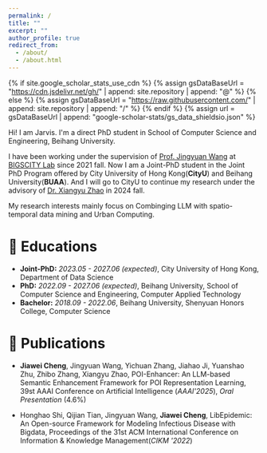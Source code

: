 ```yaml
---
permalink: /
title: ""
excerpt: ""
author_profile: true
redirect_from: 
  - /about/
  - /about.html
---
```


{% if site.google_scholar_stats_use_cdn %}
{% assign gsDataBaseUrl = "https://cdn.jsdelivr.net/gh/" | append: site.repository | append: "@" %}
{% else %}
{% assign gsDataBaseUrl = "https://raw.githubusercontent.com/" | append: site.repository | append: "/" %}
{% endif %}
{% assign url = gsDataBaseUrl | append: "google-scholar-stats/gs_data_shieldsio.json" %}

<span class='anchor' id='about-me'></span>

Hi! I am Jarvis. I'm a direct PhD student in School of Computer Science and Engineering, Beihang University.

I have been working under the supervision of [Prof. Jingyuan Wang](https://www.bigscity.com/jingyuan-wang/) at [BIGSCITY Lab](https://www.bigscity.com/) since 2021 fall. Now I am a Joint-PhD student in the Joint PhD Program offered by City University of Hong Kong(**CityU**) and Beihang University(**BUAA**).
And I will go to CityU to continue my research under the advisory of [Dr. Xiangyu Zhao](https://zhaoxyai.github.io/) in 2024 fall.

My research interests mainly focus on Combinging LLM with spatio-temporal data mining and Urban Computing.



# 📖 Educations
- **Joint-PhD:** *2023.05 - 2027.06 (expected)*, City University of Hong Kong, Department of Data Science
- **PhD:** *2022.09 - 2027.06 (expected)*, Beihang University, School of Computer Science and Engineering, Computer Applied Technology
- **Bachelor:** *2018.09 - 2022.06*, Beihang University, Shenyuan Honors College, Computer Science

# 📑 Publications
- **Jiawei Cheng**, Jingyuan Wang, Yichuan Zhang, Jiahao Ji, Yuanshao Zhu, Zhibo Zhang, Xiangyu Zhao, POI-Enhancer: An LLM-based Semantic Enhancement Framework for POI Representation Learning, 39st AAAI Conference on Artificial Intelligence (*AAAI'2025*), *Oral Presentation* (4.6%)

- Honghao Shi, Qijian Tian, Jingyuan Wang, **Jiawei Cheng**, LibEpidemic: An Open-source Framework for Modeling Infectious Disease with Bigdata, Proceedings of the 31st ACM International Conference on Information & Knowledge Management(*CIKM '2022*)



